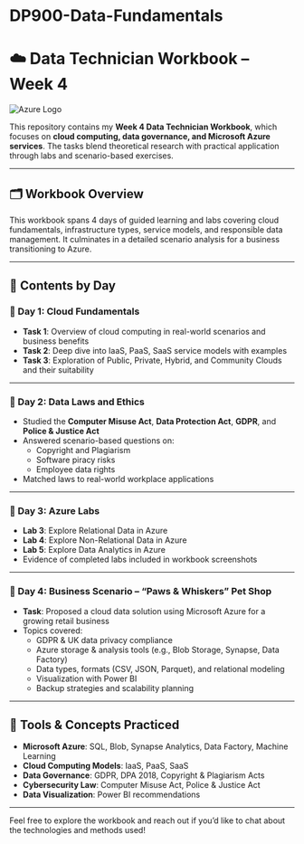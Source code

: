 # DP900-Data-Fundamentals

# ☁️ Data Technician Workbook – Week 4

![Azure Logo](https://upload.wikimedia.org/wikipedia/commons/f/fa/Microsoft_Azure.svg)

This repository contains my **Week 4 Data Technician Workbook**, which focuses on **cloud computing, data governance, and Microsoft Azure services**. The tasks blend theoretical research with practical application through labs and scenario-based exercises.

---

## 🗂 Workbook Overview

This workbook spans 4 days of guided learning and labs covering cloud fundamentals, infrastructure types, service models, and responsible data management. It culminates in a detailed scenario analysis for a business transitioning to Azure.

---

## 📆 Contents by Day

### 🔹 Day 1: Cloud Fundamentals
- **Task 1**: Overview of cloud computing in real-world scenarios and business benefits
- **Task 2**: Deep dive into IaaS, PaaS, SaaS service models with examples
- **Task 3**: Exploration of Public, Private, Hybrid, and Community Clouds and their suitability

---

### 🔹 Day 2: Data Laws and Ethics
- Studied the **Computer Misuse Act**, **Data Protection Act**, **GDPR**, and **Police & Justice Act**
- Answered scenario-based questions on:
  - Copyright and Plagiarism
  - Software piracy risks
  - Employee data rights
- Matched laws to real-world workplace applications

---

### 🔹 Day 3: Azure Labs
- **Lab 3**: Explore Relational Data in Azure
- **Lab 4**: Explore Non-Relational Data in Azure
- **Lab 5**: Explore Data Analytics in Azure
- Evidence of completed labs included in workbook screenshots

---

### 🔹 Day 4: Business Scenario – “Paws & Whiskers” Pet Shop
- **Task**: Proposed a cloud data solution using Microsoft Azure for a growing retail business
- Topics covered:
  - GDPR & UK data privacy compliance
  - Azure storage & analysis tools (e.g., Blob Storage, Synapse, Data Factory)
  - Data types, formats (CSV, JSON, Parquet), and relational modeling
  - Visualization with Power BI
  - Backup strategies and scalability planning


---

## 🧰 Tools & Concepts Practiced
- **Microsoft Azure**: SQL, Blob, Synapse Analytics, Data Factory, Machine Learning
- **Cloud Computing Models**: IaaS, PaaS, SaaS
- **Data Governance**: GDPR, DPA 2018, Copyright & Plagiarism Acts
- **Cybersecurity Law**: Computer Misuse Act, Police & Justice Act
- **Data Visualization**: Power BI recommendations

---

Feel free to explore the workbook and reach out if you’d like to chat about the technologies and methods used!
